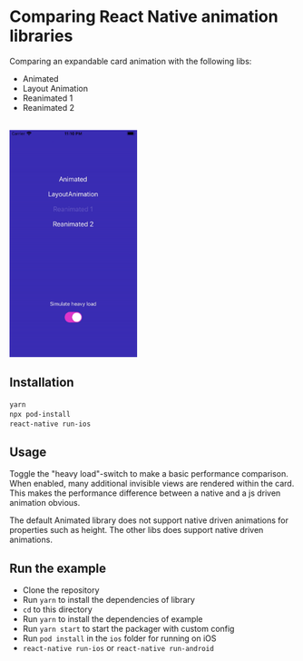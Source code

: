 # Comparing React Native animation libraries

Comparing an expandable card animation with the following libs:

- Animated
- Layout Animation
- Reanimated 1
- Reanimated 2

<br>
<img src="src/henning/screencap.gif" height="400px">

## Installation

```bash
yarn
npx pod-install
react-native run-ios
```

## Usage

Toggle the "heavy load"-switch to make a basic performance comparison. When enabled, many additional invisible views are rendered within the card. This makes the performance difference between a native and a js driven animation obvious.

The default Animated library does not support native driven animations for properties such as height. The other libs does support native driven animations.

## Run the example

- Clone the repository
- Run `yarn` to install the dependencies of library
- `cd` to this directory
- Run `yarn` to install the dependencies of example
- Run `yarn start` to start the packager with custom config
- Run `pod install` in the `ios` folder for running on iOS
- `react-native run-ios` or `react-native run-android`
